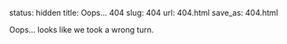 status: hidden
title: Oops... 404
slug: 404
url: 404.html
save_as: 404.html

Oops... looks like we took a wrong turn.
